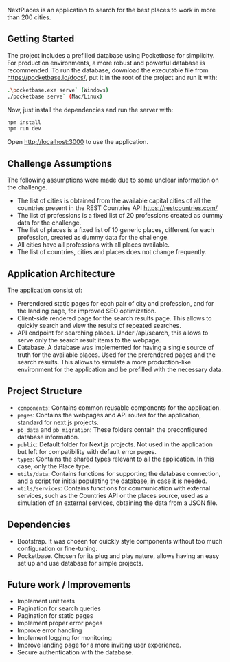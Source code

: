 NextPlaces is an application to search for the best places to work in more than 200 cities.

## Getting Started

The project includes a prefilled database using Pocketbase for simplicity. For production environments, a more robust and powerful database is recommended. To run the database, download the executable file from https://pocketbase.io/docs/, put it in the root of the project and run it with:

```bash
.\pocketbase.exe serve` (Windows)
./pocketbase serve` (Mac/Linux)
```

Now, just install the dependencies and run the server with:

```bash
npm install
npm run dev
```

Open [http://localhost:3000](http://localhost:3000) to use the application.

## Challenge Assumptions

The following assumptions were made due to some unclear information on the challenge.

- The list of cities is obtained from the available capital cities of all the countries present in the REST Countries API https://restcountries.com/
- The list of professions is a fixed list of 20 professions created as dummy data for the challenge.
- The list of places is a fixed list of 10 generic places, different for each profession, created as dummy data for the challenge.
- All cities have all professions with all places available.
- The list of countries, cities and places does not change frequently.

## Application Architecture

The application consist of:

- Prerendered static pages for each pair of city and profession, and for the landing page, for improved SEO optimization.
- Client-side rendered page for the search results page. This allows to quickly search and view the results of repeated searches.
- API endpoint for searching places. Under /api/search, this allows to serve only the search result items to the webpage.
- Database. A database was implemented for having a single source of truth for the available places. Used for the prerendered pages and the search results. This allows to simulate a more production-like environment for the application and be prefilled with the necessary data.

## Project Structure

- `components`: Contains common reusable components for the application.
- `pages`: Contains the webpages and API routes for the application, standard for next.js projects.
- `pb_data` and `pb_migration`: These folders contain the preconfigured database information.
- `public`: Default folder for Next.js projects. Not used in the application but left for compatibility with default error pages.
- `types`: Contains the shared types relevant to all the application. In this case, only the Place type.
- `utils/data`: Contains functions for supporting the database connection, and a script for initial populating the database, in case it is needed.
- `utils/services`: Contains functions for communication with external services, such as the Countries API or the places source, used as a simulation of an external services, obtaining the data from a JSON file.

## Dependencies

- Bootstrap. It was chosen for quickly style components without too much configuration or fine-tuning.
- Pocketbase. Chosen for its plug and play nature, allows having an easy set up and use database for simple projects.

## Future work / Improvements

- Implement unit tests
- Pagination for search queries
- Pagination for static pages
- Implement proper error pages
- Improve error handling
- Implement logging for monitoring
- Improve landing page for a more inviting user experience.
- Secure authentication with the database.
